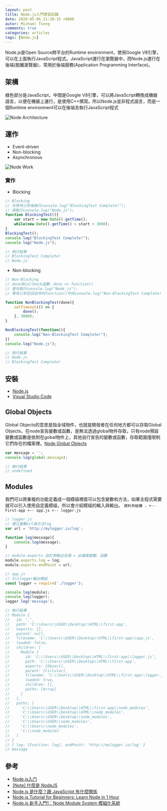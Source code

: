 ```yaml
---
layout: post
title: Node.js入門學習記錄
date: 2020-05-06 21:30:15 +0800
autor: Michael Tseng
comments: true
categories: articles
tags: [Node.js]
---
```


Node.js是Open Source跨平台的Runtime environment，使用Google V8引擎，可以在上面執行JavaScript程式。JavaScript運行在瀏覽器中，而Node.js運行在後端(脫離瀏覽器)，常用於後端服務(Application Programming Interface)。

## 架構
綠色部分是JavaScript，中間是Google V8引擎，可以將JavaScript轉換成機器語言，以便在機器上運行，是使用C++撰寫。所以Node.js並非程式語言，而是一個Runtime environment可以在後端去執行JavaScript程式

![Node Architecture](https://i.imgur.com/x5Z7k6A.png)

## 運作
* Event-driven
* Non-blocking
* Asynchronous

![Node Work](https://i.imgur.com/Xfl8yXy.png)

### 實作
* Blocking

```javascript
// Blocking
// 先等待三秒後執行console.log("BlockingTest Complete!");
// 再執行console.log("Node.js");
function BlockingTest(){
    var start = new Date().getTime();
    while(new Date().getTime() < start + 3000);
}
BlockingTest();
console.log("BlockingTest Complete!");
console.log("Node.js");

// 執行結果
// BlockingTest Complete!
// Node.js
```

* Non-blocking

```javascript
// Non-Blocking
// done為Callback函數，done => function()
// 會先執行console.log("Node.js");
// 等待三秒在回去呼叫function()中的console.log("Non-BlockingTest Complete!");

function NonBlockingTest(done){
    setTimeout(() => {
        done();
    }, 3000);
}

NonBlockingTest(function(){
    console.log("Non-BlockingTest Complete!");
})
console.log("Node.js");

// 執行結果
// Node.js
// BlockingTest Complete!
```

## 安裝
* [Node.js](https://nodejs.org/en/)
* [Visual Studio Code](https://code.visualstudio.com/)

## Global Objects
Global Objects的意思是指全域物件，也就是開發者在任何地方都可以存取Global Objects，在node宣告變數或函數，是無法透過global物件存取，只有node預設變數或函數是依附在gobal物件上，其他自行宣告的變數或函數，存取範圍僅限制它們存在的檔案裡。[Node Global Objects](https://nodejs.org/dist/latest-v12.x/docs/api/)

```javascript
var message = '';
console.log(global.message);

// 執行結果
// undefined
```

## Modules
我們可以將重複的功能定義成一個模組裡面可以包含變數和方法，如果主程式需要就可以引入使用自定義模組，所以會介紹模組的輸入與輸出。
`
資料夾結構
.
+-- First-app
    +-- app.js
    +-- logger.js
`

```javascript
// logger.js
// 建立變數url與方法log
var url = 'http://mylogger.io/log';

function log(message){
    console.log(message);
}

// module.exports.自訂想輸出名稱 = 此檔案變數、函數
module.exports.log = log;
module.exports.endPoint = url;
```

```javascript
// app.js
// 引入logger輸出模組
const logger = require('./logger');

console.log(module);
console.log(logger);
logger.log('message');

// 執行結果
// Module {
//   id: '.',
//   path: 'C:\\Users\\USER\\Desktop\\HTML\\first-app',
//   exports: {},
//   parent: null,
//   filename: 'C:\\Users\\USER\\Desktop\\HTML\\first-app\\app.js',
//   loaded: false,
//   children: [
//     Module {
//       id: 'C:\\Users\\USER\\Desktop\\HTML\\first-app\\logger.js',
//       path: 'C:\\Users\\USER\\Desktop\\HTML\\first-app',
//       exports: [Object],
//       parent: [Circular],
//       filename: 'C:\\Users\\USER\\Desktop\\HTML\\first-app\\logger.js',
//       loaded: true,
//       children: [],
//       paths: [Array]
//     }
//   ],
//   paths: [
//     'C:\\Users\\USER\\Desktop\\HTML\\first-app\\node_modules',
//     'C:\\Users\\USER\\Desktop\\HTML\\node_modules',
//     'C:\\Users\\USER\\Desktop\\node_modules',
//     'C:\\Users\\USER\\node_modules',
//     'C:\\Users\\node_modules',
//     'C:\\node_modules'
//   ]
// }
// { log: [Function: log], endPoint: 'http://mylogger.io/log' }
// message
```

## 參考
* [Node.js入门](https://www.youtube.com/playlist?list=PLliocbKHJNwvbitOJ73M04PUoJae79kEg)
* [[Note] 什麼是 NodeJS](https://pjchender.github.io/2018/12/07/node-%E4%BB%80%E9%BA%BC%E6%98%AF-nodejs/)
* [Node.js 是什麼？跟 JavaScript 有什麼關係](https://tw.alphacamp.co/blog/node-js-and-javascript)
* [Node.js Tutorial for Beginners: Learn Node in 1 Hour](https://youtu.be/TlB_eWDSMt4)
* [Node.js 新手入門1：Node Module System 模組化系統](https://medium.com/@brianwu291/learn-basic-node-part1-module-system-e9ee1724656b)